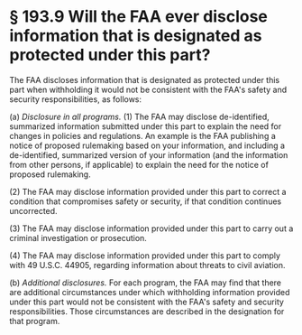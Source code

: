 # § 193.9   Will the FAA ever disclose information that is designated as protected under this part?

The FAA discloses information that is designated as protected under this part when withholding it would not be consistent with the FAA's safety and security responsibilities, as follows:


(a) *Disclosure in all programs.* (1) The FAA may disclose de-identified, summarized information submitted under this part to explain the need for changes in policies and regulations. An example is the FAA publishing a notice of proposed rulemaking based on your information, and including a de-identified, summarized version of your information (and the information from other persons, if applicable) to explain the need for the notice of proposed rulemaking.


(2) The FAA may disclose information provided under this part to correct a condition that compromises safety or security, if that condition continues uncorrected.


(3) The FAA may disclose information provided under this part to carry out a criminal investigation or prosecution.


(4) The FAA may disclose information provided under this part to comply with 49 U.S.C. 44905, regarding information about threats to civil aviation.


(b) *Additional disclosures.* For each program, the FAA may find that there are additional circumstances under which withholding information provided under this part would not be consistent with the FAA's safety and security responsibilities. Those circumstances are described in the designation for that program.




